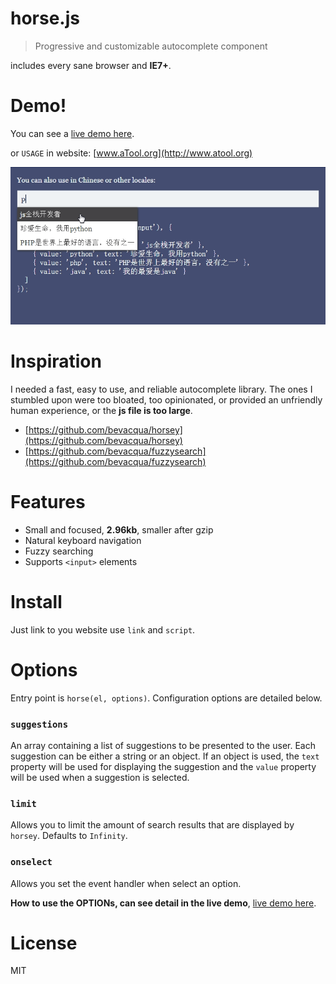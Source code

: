# horse.js

> Progressive and customizable autocomplete component

includes every sane browser and **IE7+**.

# Demo!

You can see a [live demo here](http://hustcc.github.io/horse.js/).

or `USAGE` in website: [www.aTool.org](http://www.atool.org)

![screenshot.png](screenshot/1.png)

# Inspiration

I needed a fast, easy to use, and reliable autocomplete library. The ones I stumbled upon were too bloated, too opinionated, or provided an unfriendly human experience, or the **js file is too large**.

- [https://github.com/bevacqua/horsey](https://github.com/bevacqua/horsey)
- [https://github.com/bevacqua/fuzzysearch](https://github.com/bevacqua/fuzzysearch)

# Features

- Small and focused, **2.96kb**, smaller after gzip
- Natural keyboard navigation
- Fuzzy searching
- Supports `<input>` elements

# Install

Just link to you website use `link` and `script`.

# Options

Entry point is `horse(el, options)`. Configuration options are detailed below.

### `suggestions`

An array containing a list of suggestions to be presented to the user. Each suggestion can be either a string or an object. If an object is used, the `text` property will be used for displaying the suggestion and the `value` property will be used when a suggestion is selected.

### `limit`

Allows you to limit the amount of search results that are displayed by `horsey`. Defaults to `Infinity`.

### `onselect`

Allows you set the event handler when select an option.

**How to use the OPTIONs, can see detail in the live demo**, [live demo here](http://hustcc.github.io/horse.js/).

# License

MIT
